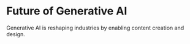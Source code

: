 # Future of Generative AI
Generative AI is reshaping industries by enabling content creation and design.